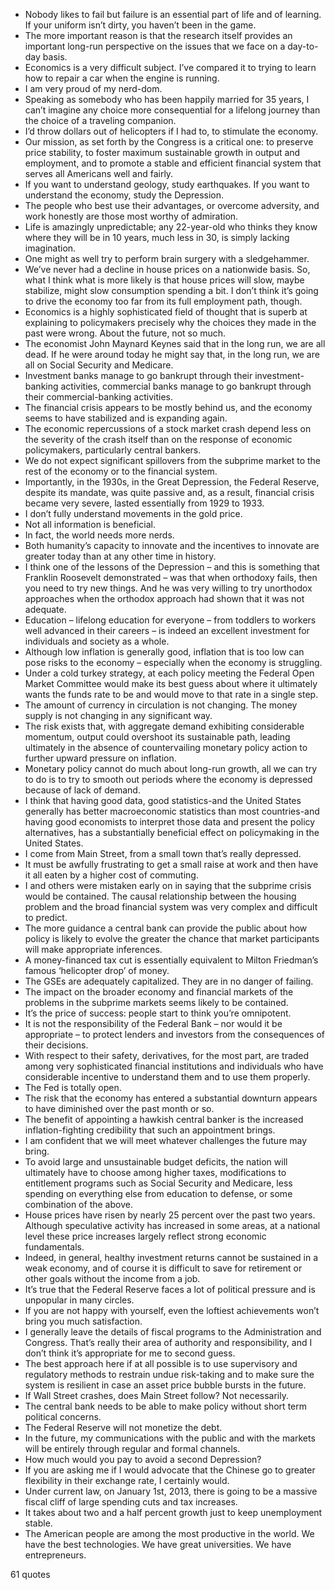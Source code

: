  - Nobody likes to fail but failure is an essential part of life and of learning. If your uniform isn’t dirty, you haven’t been in the game.
 - The more important reason is that the research itself provides an important long-run perspective on the issues that we face on a day-to-day basis.
 - Economics is a very difficult subject. I’ve compared it to trying to learn how to repair a car when the engine is running.
 - I am very proud of my nerd-dom.
 - Speaking as somebody who has been happily married for 35 years, I can’t imagine any choice more consequential for a lifelong journey than the choice of a traveling companion.
 - I’d throw dollars out of helicopters if I had to, to stimulate the economy.
 - Our mission, as set forth by the Congress is a critical one: to preserve price stability, to foster maximum sustainable growth in output and employment, and to promote a stable and efficient financial system that serves all Americans well and fairly.
 - If you want to understand geology, study earthquakes. If you want to understand the economy, study the Depression.
 - The people who best use their advantages, or overcome adversity, and work honestly are those most worthy of admiration.
 - Life is amazingly unpredictable; any 22-year-old who thinks they know where they will be in 10 years, much less in 30, is simply lacking imagination.
 - One might as well try to perform brain surgery with a sledgehammer.
 - We’ve never had a decline in house prices on a nationwide basis. So, what I think what is more likely is that house prices will slow, maybe stabilize, might slow consumption spending a bit. I don’t think it’s going to drive the economy too far from its full employment path, though.
 - Economics is a highly sophisticated field of thought that is superb at explaining to policymakers precisely why the choices they made in the past were wrong. About the future, not so much.
 - The economist John Maynard Keynes said that in the long run, we are all dead. If he were around today he might say that, in the long run, we are all on Social Security and Medicare.
 - Investment banks manage to go bankrupt through their investment-banking activities, commercial banks manage to go bankrupt through their commercial-banking activities.
 - The financial crisis appears to be mostly behind us, and the economy seems to have stabilized and is expanding again.
 - The economic repercussions of a stock market crash depend less on the severity of the crash itself than on the response of economic policymakers, particularly central bankers.
 - We do not expect significant spillovers from the subprime market to the rest of the economy or to the financial system.
 - Importantly, in the 1930s, in the Great Depression, the Federal Reserve, despite its mandate, was quite passive and, as a result, financial crisis became very severe, lasted essentially from 1929 to 1933.
 - I don’t fully understand movements in the gold price.
 - Not all information is beneficial.
 - In fact, the world needs more nerds.
 - Both humanity’s capacity to innovate and the incentives to innovate are greater today than at any other time in history.
 - I think one of the lessons of the Depression – and this is something that Franklin Roosevelt demonstrated – was that when orthodoxy fails, then you need to try new things. And he was very willing to try unorthodox approaches when the orthodox approach had shown that it was not adequate.
 - Education – lifelong education for everyone – from toddlers to workers well advanced in their careers – is indeed an excellent investment for individuals and society as a whole.
 - Although low inflation is generally good, inflation that is too low can pose risks to the economy – especially when the economy is struggling.
 - Under a cold turkey strategy, at each policy meeting the Federal Open Market Committee would make its best guess about where it ultimately wants the funds rate to be and would move to that rate in a single step.
 - The amount of currency in circulation is not changing. The money supply is not changing in any significant way.
 - The risk exists that, with aggregate demand exhibiting considerable momentum, output could overshoot its sustainable path, leading ultimately in the absence of countervailing monetary policy action to further upward pressure on inflation.
 - Monetary policy cannot do much about long-run growth, all we can try to do is to try to smooth out periods where the economy is depressed because of lack of demand.
 - I think that having good data, good statistics-and the United States generally has better macroeconomic statistics than most countries-and having good economists to interpret those data and present the policy alternatives, has a substantially beneficial effect on policymaking in the United States.
 - I come from Main Street, from a small town that’s really depressed.
 - It must be awfully frustrating to get a small raise at work and then have it all eaten by a higher cost of commuting.
 - I and others were mistaken early on in saying that the subprime crisis would be contained. The causal relationship between the housing problem and the broad financial system was very complex and difficult to predict.
 - The more guidance a central bank can provide the public about how policy is likely to evolve the greater the chance that market participants will make appropriate inferences.
 - A money-financed tax cut is essentially equivalent to Milton Friedman’s famous ‘helicopter drop’ of money.
 - The GSEs are adequately capitalized. They are in no danger of failing.
 - The impact on the broader economy and financial markets of the problems in the subprime markets seems likely to be contained.
 - It’s the price of success: people start to think you’re omnipotent.
 - It is not the responsibility of the Federal Bank – nor would it be appropriate – to protect lenders and investors from the consequences of their decisions.
 - With respect to their safety, derivatives, for the most part, are traded among very sophisticated financial institutions and individuals who have considerable incentive to understand them and to use them properly.
 - The Fed is totally open.
 - The risk that the economy has entered a substantial downturn appears to have diminished over the past month or so.
 - The benefit of appointing a hawkish central banker is the increased inflation-fighting credibility that such an appointment brings.
 - I am confident that we will meet whatever challenges the future may bring.
 - To avoid large and unsustainable budget deficits, the nation will ultimately have to choose among higher taxes, modifications to entitlement programs such as Social Security and Medicare, less spending on everything else from education to defense, or some combination of the above.
 - House prices have risen by nearly 25 percent over the past two years. Although speculative activity has increased in some areas, at a national level these price increases largely reflect strong economic fundamentals.
 - Indeed, in general, healthy investment returns cannot be sustained in a weak economy, and of course it is difficult to save for retirement or other goals without the income from a job.
 - It’s true that the Federal Reserve faces a lot of political pressure and is unpopular in many circles.
 - If you are not happy with yourself, even the loftiest achievements won’t bring you much satisfaction.
 - I generally leave the details of fiscal programs to the Administration and Congress. That’s really their area of authority and responsibility, and I don’t think it’s appropriate for me to second guess.
 - The best approach here if at all possible is to use supervisory and regulatory methods to restrain undue risk-taking and to make sure the system is resilient in case an asset price bubble bursts in the future.
 - If Wall Street crashes, does Main Street follow? Not necessarily.
 - The central bank needs to be able to make policy without short term political concerns.
 - The Federal Reserve will not monetize the debt.
 - In the future, my communications with the public and with the markets will be entirely through regular and formal channels.
 - How much would you pay to avoid a second Depression?
 - If you are asking me if I would advocate that the Chinese go to greater flexibility in their exchange rate, I certainly would.
 - Under current law, on January 1st, 2013, there is going to be a massive fiscal cliff of large spending cuts and tax increases.
 - It takes about two and a half percent growth just to keep unemployment stable.
 - The American people are among the most productive in the world. We have the best technologies. We have great universities. We have entrepreneurs.

61 quotes